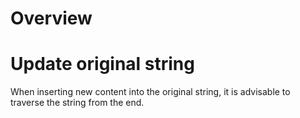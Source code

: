 # Overview

# Update original string
When inserting new content into the original string, it is advisable to traverse the string from the end.